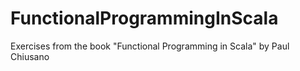 FunctionalProgrammingInScala
============================

Exercises from the book "Functional Programming in Scala" by Paul Chiusano
